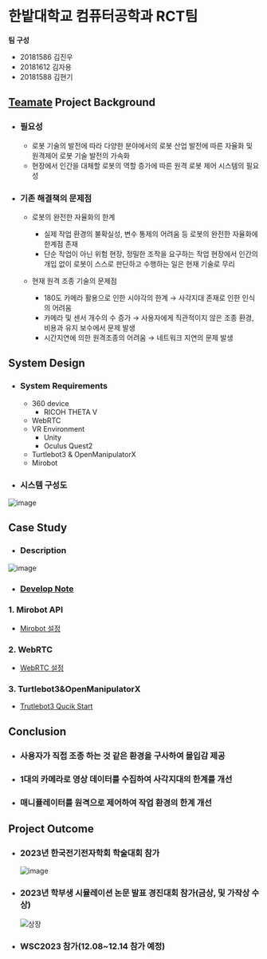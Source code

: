 
# 한밭대학교 컴퓨터공학과 RCT팀

**팀 구성**
- 20181586 김진우
- 20181612 김자용
- 20181588 김현기

## <u>Teamate</u> Project Background
- ### 필요성
  - 로봇 기술의 발전에 따라 다양한 분야에서의 로봇 산업 발전에 따른 자율화 및 원격제어 로봇 기술 발전의 가속화
  - 현장에서 인간을 대체할 로봇의 역할 증가에 따른 원격 로봇 제어 시스템의 필요성
- ### 기존 해결책의 문제점
  - 로봇의 완전한 자율화의 한계
    - 실제 작업 환경의 불확실성, 변수 통제의 어려움 등 로봇의 완전한 자율화에 한계점 존재
    - 단순 작업이 아닌 위험 현장, 정밀한 조작을 요구하는 작업 현장에서 인간의 개입 없이 로봇이 스스로 판단하고 수행하는 일은 현재 기술로 무리

  - 현재 원격 조종 기술의 문제점
    - 180도 카메라 활용으로 인한 시야각의 한계 → 사각지대 존재로 인한 인식의 어려움
    - 카메라 및 센서 개수의 수 증가 → 사용자에게 직관적이지 않은 조종 환경, 비용과 유지 보수에서 문제 발생
    - 시간지연에 의한 원격조종의 어려움 → 네트워크 지연의 문제 발생

## System Design
  - ### System Requirements
    - 360 device
      - RICOH THETA V
    - WebRTC
    - VR Environment
      - Unity
      - Oculus Quest2
    - Turtlebot3 & OpenManipulatorX
    - Mirobot
  
  - ### 시스템 구성도
  ![image](https://github.com/HBNU-SWUNIV/come-capstone23-rct/assets/93181869/ff6f8284-7bb3-4237-aba1-a18740bdb346)
  

    
## Case Study
  - ### Description
![image](https://github.com/HBNU-SWUNIV/come-capstone23-rct/assets/93181869/168c7101-6d27-468d-953a-dcea11c0a108)

  - ### [Develop Note](./003%20Code/mirobotApi/README.md)

 ###  1. Mirobot API
 - [Mirobot 설정](./003%20Code/README.md)
### 2. WebRTC
 - [WebRTC 설정](./003%20Code/Webrtc_Cam/README.md)

### 3. Turtlebot3&OpenManipulatorX
 - [Trutlebot3 Qucik Start]()

  
## Conclusion
  - ### 사용자가 직접 조종 하는 것 같은 환경을 구사하여 몰입감 제공 
  - ### 1대의 카메라로 영상 데이터를 수집하여 사각지대의 한계를 개선
  - ### 매니퓰레이터를 원격으로 제어하여 작업 환경의 한계 개선
  
## Project Outcome
- ### 2023년 한국전기전자학회 학술대회 참가
  ![image](https://github.com/HBNU-SWUNIV/come-capstone23-rct/assets/93181869/abaf5290-3780-4e34-b251-9a80d6b16be7)


- ### 2023년 학부생 시뮬레이션 논문 발표 경진대회 참가(금상, 및 가작상 수상)
  ![상장](https://github.com/HBNU-SWUNIV/come-capstone23-rct/assets/93181869/22a57a9f-6490-49d4-b46a-0deacbfbd138)


- ### WSC2023 참가(12.08~12.14 참가 예정)

